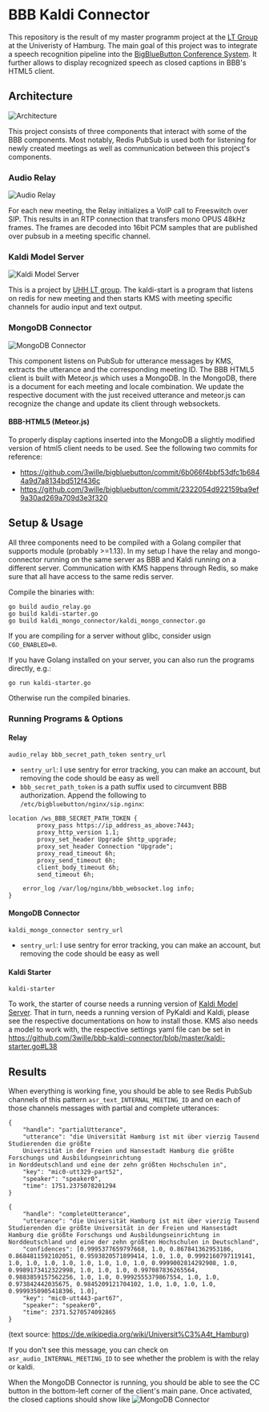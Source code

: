 # BBB Kaldi Connector

This repository is the result of my master programm project at the [LT Group](https://github.com/uhh-lt) at the Univeristy of Hamburg.
The main goal of this project was to integrate a speech recognition pipeline into the [BigBlueButton Conference System](https://github.com/bigbluebutton/bigbluebutton).
It further allows to display recognized speech as closed captions in BBB's HTML5 client.

## Architecture

![Architecture](./docs/architecture.svg)

This project consists of three components that interact with some of the BBB components.
Most notably, Redis PubSub is used both for listening for newly created meetings as well as communication between this project's components.

### Audio Relay
![Audio Relay](./docs/audio_relay.svg)

For each new meeting, the Relay initializes a VoIP call to Freeswitch over SIP.
This results in an RTP connection that transfers mono OPUS 48kHz frames.
The frames are decoded into 16bit PCM samples that are published over pubsub in a meeting specific channel.

### Kaldi Model Server

![Kaldi Model Server](./docs/kms.svg)

This is a project by [UHH LT group](https://github.com/uhh-lt/kaldi-model-server).
The kaldi-start is a program that listens on redis for new meeting and then starts KMS with meeting specific channels for audio input and text output.

### MongoDB Connector

![MongoDB Connector](./docs/mongodb.svg)

This component listens on PubSub for utterance messages by KMS, extracts the utterance and the corresponding meeting ID.
The BBB HTML5 client is built with Meteor.js which uses a MongoDB.
In the MongoDB, there is a document for each meeting and locale combination.
We update the respective document with the just received utterance and meteor.js can recognize the change and update its client through websockets.

#### BBB-HTML5 (Meteor.js)
To properly display captions inserted into the MongoDB a slightly modified version of html5 client needs to be used.
See the following two commits for reference:
* https://github.com/3wille/bigbluebutton/commit/6b066f4bbf53dfc1b6844a9d7a8134bd512f436c
* https://github.com/3wille/bigbluebutton/commit/2322054d922159ba9ef9a30ad269a709d3e3f320

## Setup & Usage

All three components need to be compiled with a Golang compiler that supports module (probably >=1.13).
In my setup I have the relay and mongo-connector running on the same server as BBB and Kaldi running on a different server.
Communication with KMS happens through Redis, so make sure that all have access to the same redis server.

Compile the binaries with:

```
go build audio_relay.go
go build kaldi-starter.go
go build kaldi_mongo_connector/kaldi_mongo_connector.go
```
If you are compiling for a server without glibc, consider usign ``CGO_ENABLED=0``.

If you have Golang installed on your server, you can also run the programs directly, e.g.:
```
go run kaldi-starter.go
```
Otherwise run the compiled binaries.

### Running Programs & Options

#### Relay
```
audio_relay bbb_secret_path_token sentry_url
```
* ``sentry_url``: I use sentry for error tracking, you can make an account, but removing the code should be easy as well
* ``bbb_secret_path_token`` is a path suffix used to circumvent BBB authorization. Append the following to ``/etc/bigbluebutton/nginx/sip.nginx``:

```
location /ws_BBB_SECRET_PATH_TOKEN {
        proxy_pass https://ip_address_as_above:7443;
        proxy_http_version 1.1;
        proxy_set_header Upgrade $http_upgrade;
        proxy_set_header Connection "Upgrade";
        proxy_read_timeout 6h;
        proxy_send_timeout 6h;
        client_body_timeout 6h;
        send_timeout 6h;

	error_log /var/log/nginx/bbb_websocket.log info;
}
```
#### MongoDB Connector
```
kaldi_mongo_connector sentry_url
```
* ``sentry_url``: I use sentry for error tracking, you can make an account, but removing the code should be easy as well
#### Kaldi Starter
```
kaldi-starter
```

To work, the starter of course needs a running version of [Kaldi Model Server](https://github.com/uhh-lt/kaldi-model-server).
That in turn, needs a running version of PyKaldi and Kaldi, please see the respective documentations on how to install those.
KMS also needs a model to work with, the respective settings yaml file can be set in https://github.com/3wille/bbb-kaldi-connector/blob/master/kaldi-starter.go#L38

## Results

When everything is working fine, you should be able to see Redis PubSub channels of this pattern ``asr_text_INTERNAL_MEETING_ID`` and on each of those channels messages with partial and complete utterances:

```
{
    "handle": "partialUtterance",
    "utterance": "die Universität Hamburg ist mit über vierzig Tausend Studierenden die größte
	Universität in der Freien und Hansestadt Hamburg die größte Forschungs und Ausbildungseinrichtung
in Norddeutschland und eine der zehn größten Hochschulen in",
    "key": "mic0-utt329-part52",
    "speaker": "speaker0",
    "time": 1751.2375078201294
}
```
```
{
    "handle": "completeUtterance",
    "utterance": "die Universität Hamburg ist mit über vierzig Tausend Studierenden die größte Universität in der Freien und Hansestadt Hamburg die größte Forschungs und Ausbildungseinrichtung in Norddeutschland und eine der zehn größten Hochschulen in Deutschland",
    "confidences": [0.9995377659797668, 1.0, 0.867841362953186, 0.8684811592102051, 0.9593820571899414, 1.0, 1.0, 0.9992160797119141, 1.0, 1.0, 1.0, 1.0, 1.0, 1.0, 1.0, 1.0, 0.9999002814292908, 1.0, 0.9989173412322998, 1.0, 1.0, 1.0, 0.997087836265564, 0.9883859157562256, 1.0, 1.0, 0.9992555379867554, 1.0, 1.0, 0.973842442035675, 0.9845209121704102, 1.0, 1.0, 1.0, 1.0, 0.9999350905418396, 1.0],
    "key": "mic0-utt443-part67",
    "speaker": "speaker0",
    "time": 2371.5270574092865
}
```
(text source: https://de.wikipedia.org/wiki/Universit%C3%A4t_Hamburg)

If you don't see this message, you can check on ``asr_audio_INTERNAL_MEETING_ID`` to see whether the problem is with the relay or kaldi.

When the MongoDB Connector is running, you should be able to see the CC button in the bottom-left corner of the client's main pane.
Once activated, the closed captions should show like
![MongoDB Connector](./docs/captions.png)
